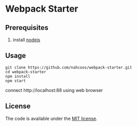 # Webpack Starter

## Prerequisites

1. install [nodejs](http://nodejs.org)

## Usage

```
git clone https://github.com/nahcoos/webpack-starter.git
cd webpack-starter
npm install
npm start
```

connect http://localhost:88 using web browser

## License

The code is available under the [MIT license](LICENSE.txt).
